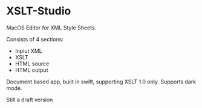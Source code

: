 # XSLT-Studio
MacOS Editor for XML Style Sheets.

Consists of 4 sections:
- Inpiut XML
- XSLT
- HTML source
- HTML output

Document based app, built in swift, supporting XSLT 1.0 only.
Supports dark mode.

Still a draft version

